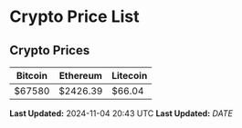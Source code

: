# Crypto Price List

## Crypto Prices
| Bitcoin | Ethereum | Litecoin |
| ------- | -------- | -------- |
| $67580 | $2426.39 | $66.04 |
**Last Updated:** 2024-11-04 20:43 UTC
**Last Updated:** $DATE$
